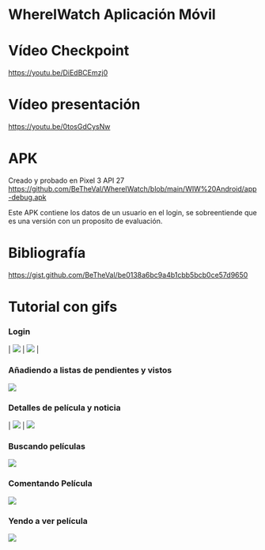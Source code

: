 # WhereIWatch Aplicación Móvil

# Vídeo Checkpoint
https://youtu.be/DiEdBCEmzj0

# Vídeo presentación
https://youtu.be/0tosGdCysNw
  
# APK
Creado y probado en Pixel 3 API 27  
https://github.com/BeTheVal/WhereIWatch/blob/main/WIW%20Android/app-debug.apk

Este APK contiene los datos de un usuario en el login, se sobreentiende que es una versión con un proposito de evaluación.

# Bibliografía   
https://gist.github.com/BeTheVal/be0138a6bc9a4b1cbb5bcb0ce57d9650

# Tutorial con gifs   

### Login  

| ![](https://github.com/BeTheVal/WhereIWatch/blob/main/WIW%20Android/gifs/splash.gif)  | ![](https://github.com/BeTheVal/WhereIWatch/blob/main/WIW%20Android/gifs/login.gif)  |
   
   

### Añadiendo a listas de pendientes y vistos
![](https://github.com/BeTheVal/WhereIWatch/blob/main/WIW%20Android/gifs/addingDeletingLists.gif)  

### Detalles de película y noticia
| ![](https://github.com/BeTheVal/WhereIWatch/blob/main/WIW%20Android/gifs/viewingFilms.gif) | ![](https://github.com/BeTheVal/WhereIWatch/blob/main/WIW%20Android/gifs/News.gif)   

### Buscando películas
![](https://github.com/BeTheVal/WhereIWatch/blob/main/WIW%20Android/gifs/Searching.gif)   

### Comentando Película
![](https://github.com/BeTheVal/WhereIWatch/blob/main/WIW%20Android/gifs/coments.gif)   

### Yendo a ver película   
![](https://github.com/BeTheVal/WhereIWatch/blob/main/WIW%20Android/gifs/navtoNetflix.gif)   
